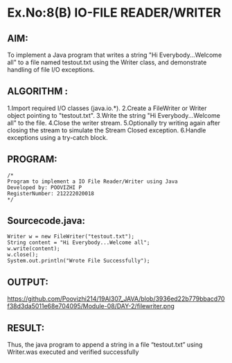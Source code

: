 # Ex.No:8(B) IO-FILE READER/WRITER
## AIM:
To implement a Java program that writes a string "Hi Everybody...Welcome all" to a file named testout.txt using the Writer class, and demonstrate handling of file I/O exceptions.


## ALGORITHM :
1.Import required I/O classes (java.io.*).
2.Create a FileWriter or Writer object pointing to "testout.txt".
3.Write the string "Hi Everybody...Welcome all" to the file.
4.Close the writer stream.
5.Optionally try writing again after closing the stream to simulate the Stream Closed exception.
6.Handle exceptions using a try-catch block.
## PROGRAM:
 ```
/*
Program to implement a IO File Reader/Writer using Java
Developed by: POOVIZHI P
RegisterNumber: 212222020018
*/
```

## Sourcecode.java:
```
Writer w = new FileWriter("testout.txt");  
String content = "Hi Everybody...Welcome all";  
w.write(content);  
w.close();  
System.out.println("Wrote File Successfully");  
```
## OUTPUT:
https://github.com/Poovizhi214/19AI307_JAVA/blob/3936ed22b779bbacd70f38d3da5011e68e704095/Module-08/DAY-2/filewriter.png


## RESULT:
Thus, the java program to append a string in a file “testout.txt” using Writer.was executed and verified successfully



